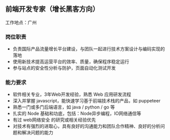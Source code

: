 ## 前端开发专家（增长黑客方向）

工作地点：广州

### 岗位职责

- 负责国际产品流量增长平台建设，与团队一起进行技术方案设计与编码实现的落地
- 使用新技术提高运营平台的效率、质量，确保程序稳定运行
- 参与站点的安全性分析与防护，页面自动化测试开发

### 能力要求

- 软件相关专业，3年Web开发经验，熟悉 Web 应用研发流程
- 深入并掌握 javascript，能快速学习基于前端技术栈的产品，如 puppeteer
- 熟悉一门或多门后端语言，如 java / python / go 等
- 扎实的 Node 基础和功底，包括：Node异步编程，IO网络通信等
- 有过 web网络安全 的研究或相关经验优先
- 对技术有强烈的进取心，具有良好的沟通能力和团队合作精神、良好的分析问题和解决问题的能力
